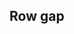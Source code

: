 ## Row gap


<!-- <values.rowGap> -->
<!-- </values.rowGap> -->


<!-- <variants.rowGap> -->
<!-- </variants.rowGap> -->
